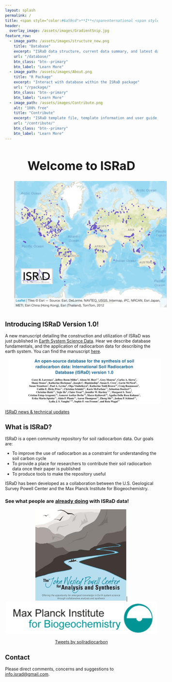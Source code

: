 ```yaml
---
layout: splash
permalink: /
title: <span style="color:#6a59cd">**I**</span>nternational <span style="color:#6a59cd">**S**</span>oil <span style="color:#6a59cd">**Ra**</span>diocarbon <span style="color:#6a59cd">**D**</span>atabase
header:
  overlay_image: /assets/images/GradientSnip.jpg
feature_row:
  - image_path: /assets/images/structure_new.png
    title: "Database"
    excerpt: "ISRaD data structure, current data summary, and latest database release"
    url: "/database/"
    btn_class: "btn--primary"
    btn_label: "Learn More"
  - image_path: /assets/images/About.png
    title: "R Package"
    excerpt: "Interact with database within the ISRaD package"
    url: "/rpackage/"
    btn_class: "btn--primary"
    btn_label: "Learn More"
  - image_path: /assets/images/Contribute.png
    alt: "100% free"
    title: "Contribute"
    excerpt: "ISRaD template file, template information and user guide, and ISRaD data quality control webtool user gude"
    url: "/contribute/"
    btn_class: "btn--primary"
    btn_label: "Learn More"
---
```

<h1 style="font-size:40px; text-align:center;">Welcome to ISRaD</h1>

<p align = "center">
<img src="assets/images/ISRaDmapFinalJuly72021smaller.png"
     alt="ISRaD Site Map 2021"
     width ="600"
     style="float: center; margin-right: 30px; margin-left: 30px; margin-bottom: 10px" />
</p>

## Introducing ISRaD Version 1.0!
A new manuscript detailing the construction and utilization of ISRaD was just published in <a href="https://www.earth-system-science-data.net/">Earth System Science Data</a>. Hear we describe database fundamentals, and the application of radiocarbon data for describing the earth system. You can find the manuscript <a href="https://earth-syst-sci-data.net/12/61/2020/">here</a>.

<p align = "center">
<img src="assets/images/ManuscriptHeader.png"
     style="float: center; margin-right: 10px; margin-left: 10px" />
</p>

[ISRaD news & technical updates](https://international-soil-radiocarbon-database.github.io/ISRaD/news/)

## What is ISRaD?
ISRaD is a open community repository for soil radiocarbon data.
Our goals are:
* To improve the use of radiocarbon as a constraint for understanding the soil carbon cycle
* To provide a place for researchers to contribute their soil radiocarbon data once their paper is published
* To produce tools to make the repository useful

ISRaD has been developed as a collaboration between the U.S. Geological Survey Powell Center and the Max Planck Institute for Biogeochemistry.
### <p>See what people are <a href="https://essd.copernicus.org/articles/12/61/2020/essd-12-61-2020-metrics.html" target="_blank" rel="noopener noreferrer" >already doing</a> with ISRaD data!</p>

<p align="center">
  <img src="https://github.com/International-Soil-Radiocarbon-Database/ISRaD/raw/gh-pages/assets/images/PowellCenter.jpg" width="300">|
  <img src="https://github.com/International-Soil-Radiocarbon-Database/ISRaD/raw/gh-pages/assets/images/MPI-BGC_logo_EN.png" width="500">
 </p>

<p align="center">
  <a class="twitter-timeline" data-height="900" href="https://twitter.com/soilradiocarbon?ref_src=twsrc%5Etfw">Tweets by  soilradiocarbon</a> <script async src="https://platform.twitter.com/widgets.js" charset="utf-8"></script>
</p>

## Contact

Please direct comments, concerns and suggestions to <a href="mailto:info.israd@gmail.com">info.israd@gmail.com</a>.

